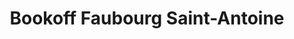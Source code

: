 ---
title: "Bookoff Faubourg Saint-Antoine"
url: /paris/bookoff-faubourg-saint-antoine/
shop: livres
---